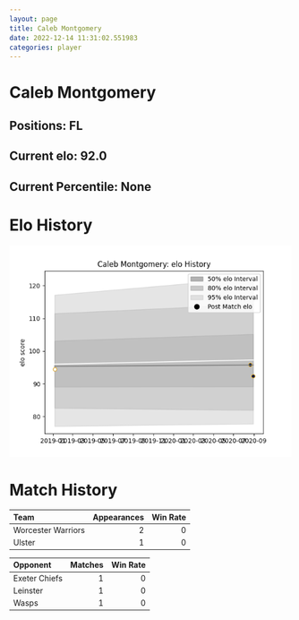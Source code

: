 ```yaml
---  
layout: page  
title: Caleb Montgomery  
date: 2022-12-14 11:31:02.551983  
categories: player  
---
```

# Caleb Montgomery

## Positions: FL

## Current elo: 92.0

## Current Percentile: None

# Elo History


![elo history](history_CalebMontgomery.png)
# Match History


| Team               |   Appearances |   Win Rate |
|:-------------------|--------------:|-----------:|
| Worcester Warriors |             2 |          0 |
| Ulster             |             1 |          0 |

| Opponent      |   Matches |   Win Rate |
|:--------------|----------:|-----------:|
| Exeter Chiefs |         1 |          0 |
| Leinster      |         1 |          0 |
| Wasps         |         1 |          0 |